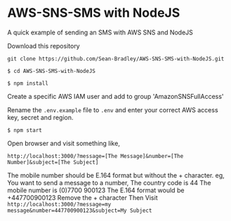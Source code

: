 # AWS-SNS-SMS with NodeJS
A quick example of sending an SMS with AWS SNS and NodeJS

Download this repository

`git clone https://github.com/Sean-Bradley/AWS-SNS-SMS-with-NodeJS.git`

`$ cd AWS-SNS-SMS-with-NodeJS`

`$ npm install`

Create a specific AWS IAM user and add to group 'AmazonSNSFullAccess'

Rename the `.env.example` file to `.env` and enter your correct AWS access key, secret and region.

`$ npm start`

Open browser and visit something like,

`http://localhost:3000/?message=[The Message]&number=[The Number]&subject=[The Subject]`

The mobile number should be E.164 format but without the + character.
eg, 
You want to send a message to a number,
The country code is 44
The mobile number is (0)7700 900123
The E.164 format would be +447700900123
Remove the + character
Then Visit 
`http://localhost:3000/?message=my message&number=447700900123&subject=My Subject`


